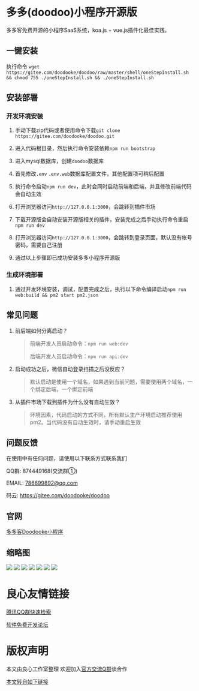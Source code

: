# 多多(doodoo)小程序开源版

多多客免费开源的小程序SaaS系统，koa.js + vue.js插件化最佳实践。

## 一键安装
执行命令
`wget https://gitee.com/doodooke/doodoo/raw/master/shell/oneStepInstall.sh && chmod 755 ./oneStepInstall.sh && ./oneStepInstall.sh`

## 安装部署

### 开发环境安装

1. 手动下载zip代码或者使用命令下载`git clone https://gitee.com/doodooke/doodoo.git`

2. 进入代码根目录，然后执行命令安装依赖`npm run bootstrap`

3. 进入mysql数据库，创建`doodoo`数据库

4. 首先修改`.env` `.env.web`数据库配置文件，其他配置项可稍后配置

5. 执行命令启动`npm run dev`，此时会同时启动前端和后端，并且修改前端代码会自动生效

6. 打开浏览器访问`http://127.0.0.1:3000`，会跳转到插件市场

7. 下载开源版会自动安装开源版相关的插件，安装完成之后手动执行命令重启`npm run dev`

8. 打开浏览器访问`http://127.0.0.1:3000`，会跳转到登录页面，默认没有帐号密码，需要自己注册

9. 通过以上步骤即已成功安装多多小程序开源版

### 生成环境部署

1. 通过开发环境安装，调试，配置完成之后，执行以下命令编译启动`npm run web:build && pm2 start pm2.json`



## 常见问题

1. 前后端如何分离启动？

   > 前端开发人员启动命令：`npm run web:dev`
   >
   > 后端开发人员启动命令：`npm run api:dev`

2. 启动成功之后，微信自动登录扫描之后没反应？

   > 默认启动是使用一个域名，如果遇到当前问题，需要使用两个域名，一个绑定后端，一个绑定前端

3. 从插件市场下载到插件为什么没有自动生效？

   > 环境因素，代码启动的方式不同，所有默认生产环境启动推荐使用pm2。当代码没有自动生效时，请手动重启生效



## 问题反馈

在使用中有任何问题，请使用以下联系方式联系我们

QQ群: 874449168(交流群①)

  

EMAIL: 786699892@qq.com

码云: https://gitee.com/doodooke/doodoo

## 官网
[多多客Doodooke小程序](http://u.720life.cn/g/c53677a23cad8270882242d9a3444f876891eaab2689abe067f530f4e66fe98f)

## 缩略图
![](https://gitee.com/doodooke/doodoo/raw/master/thumb/1.jpg)
![](https://gitee.com/doodooke/doodoo/raw/master/thumb/2.jpg)
![](https://gitee.com/doodooke/doodoo/raw/master/thumb/3.jpg)
![](https://gitee.com/doodooke/doodoo/raw/master/thumb/4.jpg)
![](https://gitee.com/doodooke/doodoo/raw/master/thumb/5.jpg)
![](https://gitee.com/doodooke/doodoo/raw/master/thumb/6.jpg)
![](https://gitee.com/doodooke/doodoo/raw/master/thumb/7.jpg)


 # 良心友情链接

[腾讯QQ群快速检索](http://u.720life.cn/s/8cf73f7c)

[软件免费开发论坛](http://u.720life.cn/s/bbb01dc0)

# 版权声明 

本文由良心工作室整理 欢迎加入[官方交流Q群](https://u.720life.cn/s/f2316816)谈合作

[本文转自如下链接](http://u.720life.cn/g/2e71d0f0a5c601172267ba20d3a43c6ee3c471b206c3bf5d0e088a0acfdab74e21cb7233d24a92cf23dfb5f4d2d6d8576049bbfd7bb1913500f88badbe648a54)